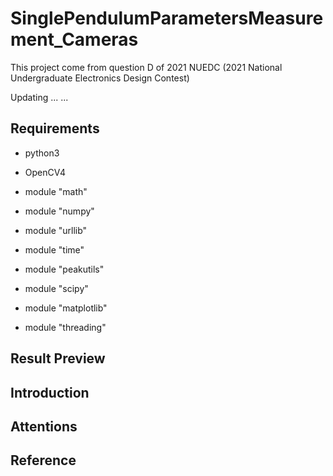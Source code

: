 # SinglePendulumParametersMeasurement_Cameras
This project come from question D of 2021 NUEDC (2021 National Undergraduate Electronics Design Contest)

Updating ... ...

## Requirements
* python3
* OpenCV4
* module "math"
* module "numpy"
* module "urllib"
* module "time"

* module "peakutils"
* module "scipy"
* module "matplotlib"

* module "threading"


## Result Preview



## Introduction


## Attentions


## Reference


